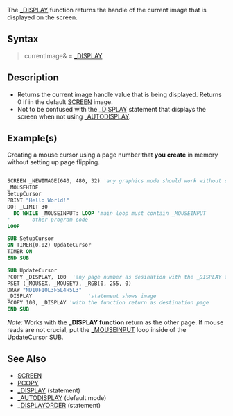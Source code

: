 The [_DISPLAY](_DISPLAY) function returns the handle of the current image that is displayed on the screen.

## Syntax

> currentImage& = [_DISPLAY](_DISPLAY)

## Description

* Returns the current image handle value that is being displayed. Returns 0 if in the default [SCREEN](SCREEN) image.
* Not to be confused with the [_DISPLAY](_DISPLAY) statement that displays the screen when not using [_AUTODISPLAY](_AUTODISPLAY).

## Example(s)

Creating a mouse cursor using a page number that **you create** in memory without setting up page flipping.

```vb

SCREEN _NEWIMAGE(640, 480, 32) 'any graphics mode should work without setting up pages
_MOUSEHIDE
SetupCursor
PRINT "Hello World!"
DO: _LIMIT 30
  DO WHILE _MOUSEINPUT: LOOP 'main loop must contain _MOUSEINPUT   
'       other program code    
LOOP

SUB SetupCursor
ON TIMER(0.02) UpdateCursor
TIMER ON
END SUB

SUB UpdateCursor
PCOPY _DISPLAY, 100  'any page number as desination with the _DISPLAY function as source
PSET (_MOUSEX, _MOUSEY), _RGB(0, 255, 0)
DRAW "ND10F10L3F5L4H5L3"
_DISPLAY                  'statement shows image
PCOPY 100, _DISPLAY 'with the function return as destination page
END SUB 

```

*Note:* Works with the **_DISPLAY function** return as the other page. If mouse reads are not crucial, put the [_MOUSEINPUT](_MOUSEINPUT) loop inside of the UpdateCursor SUB.

## See Also

* [SCREEN](SCREEN)
* [PCOPY](PCOPY)
* [_DISPLAY](_DISPLAY) (statement)
* [_AUTODISPLAY](_AUTODISPLAY) (default mode)
* [_DISPLAYORDER](_DISPLAYORDER) (statement)
